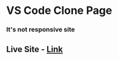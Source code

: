 # VS Code Clone Page

### It's not responsive site

## Live Site - [Link](https://kanurisathvika.github.io/FSJS2.0/Tailwind/VS_code_clone/index.html)
